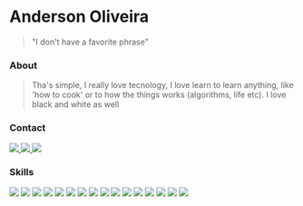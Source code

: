 # Anderson Oliveira
> "I don't have a favorite phrase"

### About
> Tha's simple, I really love tecnology, I love learn to learn anything, like 'how to cook' or to how the things works (algorithms, life etc). I love black and white as well

### Contact
[![](https://img.shields.io/badge/Gmail-000?style=for-the-badge&logo=gmail&logoColor=white) ](mailto:contactandersonoliveira@gmail.com) [![](https://img.shields.io/badge/LinkedIn-000?style=for-the-badge&logo=linkedin&logoColor=white) ](https://www.linkedin.com/in/andersonoli/)[![](https://img.shields.io/badge/PORTFOLIO-000?style=for-the-badge) ](https://andersonoli.com.br)

### Skills
![](https://img.shields.io/badge/able%20to%20learn%20any%20language-000?style=for-the-badge) ![](https://img.shields.io/badge/git%20-%23000000.svg?&style=for-the-badge&logo=git&logoColor=white) ![](https://img.shields.io/badge/php-%23000.svg?&style=for-the-badge&logo=php&logoColor=white) ![](https://img.shields.io/badge/mysql-%23000.svg?&style=for-the-badge&logo=mysql&logoColor=white) ![](https://img.shields.io/badge/postgres-%23000.svg?&style=for-the-badge&logo=postgresql&logoColor=white) ![](https://img.shields.io/badge/node.js%20-%23000.svg?&style=for-the-badge&logo=node.js&logoColor=white) ![](https://img.shields.io/badge/html5%20-%23000.svg?&style=for-the-badge&logo=html5&logoColor=white) ![](https://img.shields.io/badge/css3%20-%23000.svg?&style=for-the-badge&logo=css3&logoColor=white) ![](https://img.shields.io/badge/javascript%20-%23000.svg?&style=for-the-badge&logo=javascript&logoColor=%23fff) ![](https://img.shields.io/badge/dart-%23000.svg?&style=for-the-badge&logo=dart&logoColor=white)  ![](https://img.shields.io/badge/SASS%20-000.svg?&style=for-the-badge&logo=SASS&logoColor=white)  ![](https://img.shields.io/badge/next%20js%20-%23000000.svg?&style=for-the-badge&logo=next.js&logoColor=white)  ![](https://img.shields.io/badge/Flutter%20-%23000.svg?&style=for-the-badge&logo=Flutter&logoColor=white)  ![](https://img.shields.io/badge/jquery%20-%23000.svg?&style=for-the-badge&logo=jquery&logoColor=white) ![](https://img.shields.io/badge/react_native%20-%23000.svg?&style=for-the-badge&logo=react&logoColor=%23fff) ![](https://img.shields.io/badge/shell_script%20-%23121011.svg?&style=for-the-badge&logo=gnu-bash&logoColor=white)


